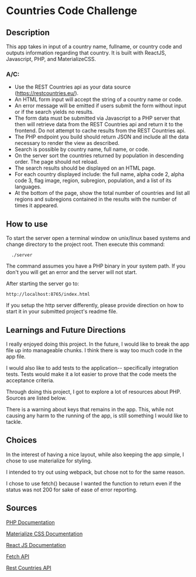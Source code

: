 # Countries Code Challenge

## Description

This app takes in input of a country name, fullname, or country code and outputs information regarding that country. It is built with ReactJS, Javascript, PHP, and MaterializeCSS.

### A/C:

- Use the REST Countries api as your data source (https://restcountries.eu/). 
- An HTML form input will accept the string of a country name or code. 
- An error message will be emitted if users submit the form without input or if the search yields no results. 
- The form data must be submitted via Javascript to a PHP server that then will retrieve data from the REST Countries api and return it to the frontend. Do not attempt to cache results from the REST Countries api. 
- The PHP endpoint you build should return JSON and include all the data necessary to render the view as described. 
- Search is possible by country name, full name, or code. 
- On the server sort the countries returned by population in descending order. The page should not reload. 
- The search results should be displayed on an HTML page. 
- For each country displayed include: the full name, alpha code 2, alpha code 3, flag image, region, subregion, population, and a list of its languages. 
- At the bottom of the page, show the total number of countries and list all regions and subregions contained in the results with the number of times it appeared. 


## How to use

To start the server open a terminal window on unix/linux based systems and change
directory to the project root. Then execute this command:

```
  ./server
```

The command assumes you have a PHP binary in your system path. If you don't you
will get an error and the server will not start.

After starting the server go to:

```
http://localhost:8765/index.html  
```

If you setup the http server differently, please provide direction on how to start it
in your submitted project's readme file.

## Learnings and Future Directions

I really enjoyed doing this project. In the future, I would like to break the app file up into manageable chunks. I think there is way too much code in the app file.

I would also like to add tests to the application-- specifically integration tests. Tests would make it a lot easier to prove that the code meets the acceptance criteria.

Through doing this project, I got to explore a lot of resources about PHP. Sources are listed below.

There is a warning about keys that remains in the app. This, while not causing any harm to the running of the app, is still something I would like to tackle.

## Choices

In the interest of having a nice layout, while also keeping the app simple, I chose to use materialize for styling. 

I intended to try out using webpack, but chose not to for the same reason.

I chose to use fetch() because I wanted the function to return even if the status was not 200 for sake of ease of error reporting.

## Sources

[PHP Documentation](https://www.php.net/manual/en/)

[Materialize CSS Documentation](https://materializecss.com/)

[React JS Documentation](https://reactjs.org/)

[Fetch API](https://developer.mozilla.org/en-US/docs/Web/API/Fetch_API/Using_Fetch)

[Rest Countries API](https://restcountries.eu/)
